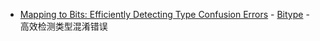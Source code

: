 - [Mapping to Bits: Efficiently Detecting Type Confusion Errors](Bitype.pdf) - [Bitype](https://github.com/bin2415/Bitype) - 高效检测类型混淆错误